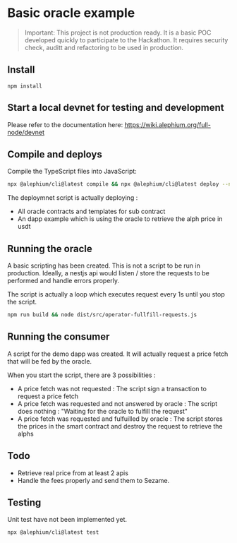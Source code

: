 # Basic oracle example

> Important: This project is not production ready. It is a basic POC developed quickly to participate to the Hackathon. It requires security check, auditt and refactoring to be used in production.


## Install

```
npm install
```

## Start a local devnet for testing and development

Please refer to the documentation here: https://wiki.alephium.org/full-node/devnet

## Compile and deploys

Compile the TypeScript files into JavaScript:

```bash
npx @alephium/cli@latest compile && npx @alephium/cli@latest deploy --network devnet
```

The deploymnet script is actually deploying :

* All oracle contracts and templates for sub contract
* An dapp example which is using the oracle to retrieve the alph price in usdt


## Running the oracle 

A basic scripting has been created. This is not a script to be run in production. 
Ideally, a nestjs api would listen / store the requests to be performed and handle errors properly.

The script is actually a loop which executes request every 1s until you stop the script.


```bash
npm run build && node dist/src/operator-fullfill-requests.js
```

## Running the consumer

A script for the demo dapp was created. It will actually request a price fetch that will be fed by the oracle.

When you start the script, there are 3 possibilities :

- A price fetch was not requested : The script sign a transaction to request a price fetch
- A price fetch was requested and not answered by oracle : The script does nothing : "Waiting for the oracle to fulfill the request"
- A price fetch was requested and fulfuilled by oracle : The script stores the prices in the smart contract and destroy the request to retrieve the alphs

## Todo

- Retrieve real price from at least 2 apis
- Handle the fees properly and send them to Sezame.

## Testing

Unit test have not been implemented yet. 

```bash
npx @alephium/cli@latest test
```
